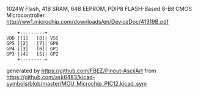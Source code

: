 1024W Flash, 41B SRAM, 64B EEPROM, PDIP8
FLASH-Based 8-Bit CMOS Microcontroller
http://ww1.microchip.com/downloads/en/DeviceDoc/41319B.pdf


	    +---------+
	VDD |[1]   [8]| VSS
	GP5 |[2]   [7]| GP0
	GP4 |[3]   [6]| GP1
	GP3 |[4]   [5]| GP2
	    +---------+


generated by https://github.com/FBEZ/Pinout-AsciiArt from https://github.com/ask6483/kicad-symbols/blob/master/MCU_Microchip_PIC12.kicad_sym